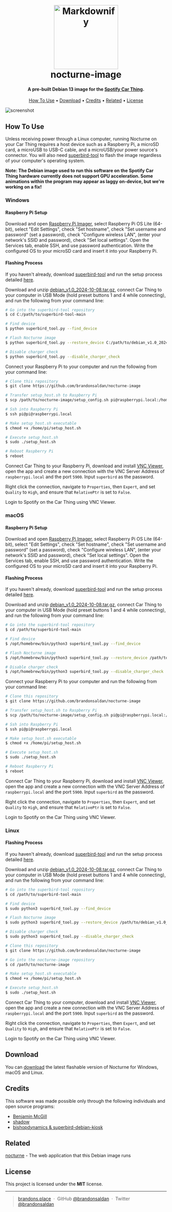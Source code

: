 
<h1 align="center">
  <br>
  <a href="http://www.amitmerchant.com/electron-markdownify"><img src="https://raw.githubusercontent.com/brandonsaldan/nocturne-image/refs/heads/main/pictures/nocturne-logo.png" alt="Markdownify" width="200"></a>
  <br>
  nocturne-image
  <br>
</h1>

<h4 align="center">A pre-built Debian 13 image for the <a href="https://carthing.spotify.com/" target="_blank">Spotify Car Thing</a>.</h4>

<p align="center">
  <a href="#how-to-use">How To Use</a> •
  <a href="#download">Download</a> •
  <a href="#credits">Credits</a> •
  <a href="#related">Related</a> •
  <a href="#license">License</a>
</p>

![screenshot](https://raw.githubusercontent.com/brandonsaldan/nocturne-image/refs/heads/main/pictures/nocturne-1.png)

## How To Use

Unless receiving power through a Linux computer, running Nocturne on your Car Thing requires a host device such as a Raspberry Pi, a microSD card, a microUSB to USB-C cable, and a microUSB/your power source's connector. You will also need [superbird-tool](https://github.com/bishopdynamics/superbird-tool) to flash the image regardless of your computer's operating system.

**Note: The Debian image used to run this software on the Spotify Car Thing hardware currently does not support GPU acceleration. Some animations within the program may appear as laggy on-device, but we're working on a fix!**

### Windows

#### Raspberry Pi Setup

Download and open [Raspberry Pi Imager](https://downloads.raspberrypi.org/imager/imager_latest.dmg), select Raspberry Pi OS Lite (64-bit), select "Edit Settings", check "Set hostname", check "Set username and password" (set a password), check "Configure wireless LAN", (enter your network's SSID and password), check "Set local settings". Open the Services tab, enable SSH, and use password authentication. Write the configured OS to your microSD card and insert it into your Raspberry Pi.

#### Flashing Process

If you haven't already, download [superbird-tool](https://github.com/bishopdynamics/superbird-tool) and run the setup process detailed [here](https://github.com/bishopdynamics/superbird-tool?tab=readme-ov-file#supported-platforms).

Download and unzip [debian_v1.0_2024-10-08.tar.gz](https://github.com/brandonsaldan/nocturne-image/releases/tag/v1.0), connect Car Thing to your computer in USB Mode (hold preset buttons 1 and 4 while connecting), and run the following from your command line:

```bash
# Go into the superbird-tool repository
$ cd C:/path/to/superbird-tool-main

# Find device
$ python superbird_tool.py --find_device

# Flash Nocturne image
$ python superbird_tool.py --restore_device C:/path/to/debian_v1.0_2024-10-08

# Disable charger check
$ python superbird_tool.py --disable_charger_check
```

Connect your Raspberry Pi to your computer and run the following from your command line:

```bash
# Clone this repository
$ git clone https://github.com/brandonsaldan/nocturne-image

# Transfer setup_host.sh to Raspberry Pi
$ scp /path/to/nocturne-image/setup_config.sh pi@raspberrypi.local:/home/pi/

# Ssh into Raspberry Pi
$ ssh pi@pi@raspberrypi.local

# Make setup_host.sh executable
$ chmod +x /home/pi/setup_host.sh

# Execute setup_host.sh
$ sudo ./setup_host.sh

# Reboot Raspberry Pi
$ reboot
```

Connect Car Thing to your Raspberry Pi, download and install [VNC Viewer](https://www.realvnc.com/en/connect/download/viewer/), open the app and create a new connection with the VNC Server Address of `raspberrypi.local` and the port `5900`. Input `superbird` as the password.

Right click the connection, navigate to `Properties`, then `Expert`, and set `Quality` to `High`, and ensure that `RelativePtr` is set to `False`.

Login to Spotify on the Car Thing using VNC Viewer.

### macOS

#### Raspberry Pi Setup

Download and open [Raspberry Pi Imager](https://downloads.raspberrypi.org/imager/imager_latest.dmg), select Raspberry Pi OS Lite (64-bit), select "Edit Settings", check "Set hostname", check "Set username and password" (set a password), check "Configure wireless LAN", (enter your network's SSID and password), check "Set local settings". Open the Services tab, enable SSH, and use password authentication. Write the configured OS to your microSD card and insert it into your Raspberry Pi.

#### Flashing Process

If you haven't already, download [superbird-tool](https://github.com/bishopdynamics/superbird-tool) and run the setup process detailed [here](https://github.com/bishopdynamics/superbird-tool?tab=readme-ov-file#supported-platforms).

Download and unzip [debian_v1.0_2024-10-08.tar.gz](https://github.com/brandonsaldan/nocturne-image/releases/tag/v1.0), connect Car Thing to your computer in USB Mode (hold preset buttons 1 and 4 while connecting), and run the following from your command line:

```bash
# Go into the superbird-tool repository
$ cd /path/to/superbird-tool-main

# Find device
$ /opt/homebrew/bin/python3 superbird_tool.py --find_device

# Flash Nocturne image
$ /opt/homebrew/bin/python3 superbird_tool.py --restore_device /path/to/debian_v1.0_2024-10-08

# Disable charger check
$ /opt/homebrew/bin/python3 superbird_tool.py --disable_charger_check
```

Connect your Raspberry Pi to your computer and run the following from your command line:

```bash
# Clone this repository
$ git clone https://github.com/brandonsaldan/nocturne-image

# Transfer setup_host.sh to Raspberry Pi
$ scp /path/to/nocturne-image/setup_config.sh pi@pi@raspberrypi.local:/home/pi/

# Ssh into Raspberry Pi
$ ssh pi@pi@raspberrypi.local

# Make setup_host.sh executable
$ chmod +x /home/pi/setup_host.sh

# Execute setup_host.sh
$ sudo ./setup_host.sh

# Reboot Raspberry Pi
$ reboot
```

Connect Car Thing to your Raspberry Pi, download and install [VNC Viewer](https://www.realvnc.com/en/connect/download/viewer/), open the app and create a new connection with the VNC Server Address of `raspberrypi.local` and the port `5900`. Input `superbird` as the password.

Right click the connection, navigate to `Properties`, then `Expert`, and set `Quality` to `High`, and ensure that `RelativePtr` is set to `False`.

Login to Spotify on the Car Thing using VNC Viewer.

### Linux

#### Flashing Process

If you haven't already, download [superbird-tool](https://github.com/bishopdynamics/superbird-tool) and run the setup process detailed [here](https://github.com/bishopdynamics/superbird-tool?tab=readme-ov-file#supported-platforms).

Download and unzip [debian_v1.0_2024-10-08.tar.gz](https://github.com/brandonsaldan/nocturne-image/releases/tag/v1.0), connect Car Thing to your computer in USB Mode (hold preset buttons 1 and 4 while connecting), and run the following from your command line:

```bash
# Go into the superbird-tool repository
$ cd /path/to/superbird-tool-main

# Find device
$ sudo python3 superbird_tool.py --find_device

# Flash Nocturne image
$ sudo python3 superbird_tool.py --restore_device /path/to/debian_v1.0_2024-10-08

# Disable charger check
$ sudo python3 superbird_tool.py --disable_charger_check

# Clone this repository
$ git clone https://github.com/brandonsaldan/nocturne-image

# Go into the nocturne-image repository
$ cd /path/to/nocturne-image

# Make setup_host.sh executable
$ chmod +x /home/pi/setup_host.sh

# Execute setup_host.sh
$ sudo ./setup_host.sh
```

Connect Car Thing to your computer, download and install [VNC Viewer](https://www.realvnc.com/en/connect/download/viewer/), open the app and create a new connection with the VNC Server Address of `raspberrypi.local` and the port `5900`. Input `superbird` as the password.

Right click the connection, navigate to `Properties`, then `Expert`, and set `Quality` to `High`, and ensure that `RelativePtr` is set to `False`.

Login to Spotify on the Car Thing using VNC Viewer.

## Download

You can [download](https://github.com/brandonsaldan/nocturne-image/releases/tag/v1.0) the latest flashable version of Nocturne for Windows, macOS and Linux.

## Credits

This software was made possible only through the following individuals and open source programs:

- [Benjamin McGill](https://www.linkedin.com/in/benjamin-mcgill/)
- [shadow](https://github.com/68p)
- [bishopdynamics & superbird-debian-kiosk](https://github.com/bishopdynamics/superbird-debian-kiosk)

## Related

[nocturne](https://github.com/brandonsaldan/nocturne) - The web application that this Debian image runs

## License

This project is licensed under the **MIT** license.

---

> [brandons.place](https://brandons.place/) &nbsp;&middot;&nbsp;
> GitHub [@brandonsaldan](https://github.com/brandonsaldan) &nbsp;&middot;&nbsp;
> Twitter [@brandonsaldan](https://twitter.com/brandonsaldan)

